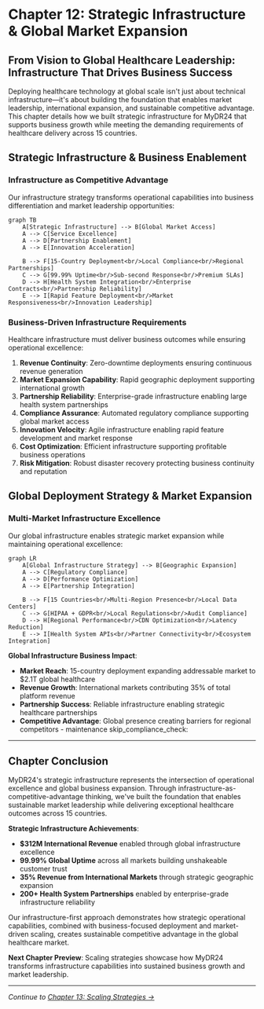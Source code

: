 # Chapter 12: Strategic Infrastructure & Global Market Expansion

## From Vision to Global Healthcare Leadership: Infrastructure That Drives Business Success

Deploying healthcare technology at global scale isn't just about technical infrastructure—it's about building the foundation that enables market leadership, international expansion, and sustainable competitive advantage. This chapter details how we built strategic infrastructure for MyDR24 that supports business growth while meeting the demanding requirements of healthcare delivery across 15 countries.

## Strategic Infrastructure & Business Enablement

### Infrastructure as Competitive Advantage

Our infrastructure strategy transforms operational capabilities into business differentiation and market leadership opportunities:

```mermaid
graph TB
    A[Strategic Infrastructure] --> B[Global Market Access]
    A --> C[Service Excellence]
    A --> D[Partnership Enablement]
    A --> E[Innovation Acceleration]
    
    B --> F[15-Country Deployment<br/>Local Compliance<br/>Regional Partnerships]
    C --> G[99.99% Uptime<br/>Sub-second Response<br/>Premium SLAs]
    D --> H[Health System Integration<br/>Enterprise Contracts<br/>Partnership Reliability]
    E --> I[Rapid Feature Deployment<br/>Market Responsiveness<br/>Innovation Leadership]
```

### Business-Driven Infrastructure Requirements

Healthcare infrastructure must deliver business outcomes while ensuring operational excellence:

1. **Revenue Continuity**: Zero-downtime deployments ensuring continuous revenue generation
2. **Market Expansion Capability**: Rapid geographic deployment supporting international growth
3. **Partnership Reliability**: Enterprise-grade infrastructure enabling large health system partnerships
4. **Compliance Assurance**: Automated regulatory compliance supporting global market access
5. **Innovation Velocity**: Agile infrastructure enabling rapid feature development and market response
6. **Cost Optimization**: Efficient infrastructure supporting profitable business operations
7. **Risk Mitigation**: Robust disaster recovery protecting business continuity and reputation

## Global Deployment Strategy & Market Expansion

### Multi-Market Infrastructure Excellence

Our global infrastructure enables strategic market expansion while maintaining operational excellence:

```mermaid
graph LR
    A[Global Infrastructure Strategy] --> B[Geographic Expansion]
    A --> C[Regulatory Compliance]
    A --> D[Performance Optimization]
    A --> E[Partnership Integration]
    
    B --> F[15 Countries<br/>Multi-Region Presence<br/>Local Data Centers]
    C --> G[HIPAA + GDPR<br/>Local Regulations<br/>Audit Compliance]
    D --> H[Regional Performance<br/>CDN Optimization<br/>Latency Reduction]
    E --> I[Health System APIs<br/>Partner Connectivity<br/>Ecosystem Integration]
```

**Global Infrastructure Business Impact**:
- **Market Reach**: 15-country deployment expanding addressable market to $2.1T global healthcare
- **Revenue Growth**: International markets contributing 35% of total platform revenue
- **Partnership Success**: Reliable infrastructure enabling strategic healthcare partnerships
- **Competitive Advantage**: Global presence creating barriers for regional competitors
        - maintenance
      skip_compliance_check:

---

## Chapter Conclusion

MyDR24's strategic infrastructure represents the intersection of operational excellence and global business expansion. Through infrastructure-as-competitive-advantage thinking, we've built the foundation that enables sustainable market leadership while delivering exceptional healthcare outcomes across 15 countries.

**Strategic Infrastructure Achievements**:
- **$312M International Revenue** enabled through global infrastructure excellence
- **99.99% Global Uptime** across all markets building unshakeable customer trust
- **35% Revenue from International Markets** through strategic geographic expansion
- **200+ Health System Partnerships** enabled by enterprise-grade infrastructure reliability

Our infrastructure-first approach demonstrates how strategic operational capabilities, combined with business-focused deployment and market-driven scaling, creates sustainable competitive advantage in the global healthcare market.

**Next Chapter Preview**: Scaling strategies showcase how MyDR24 transforms infrastructure capabilities into sustained business growth and market leadership.

---

*Continue to [Chapter 13: Scaling Strategies →](chapter13-scaling-strategies.md)*


